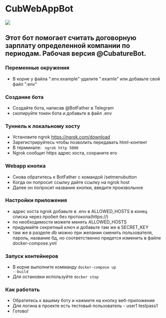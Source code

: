# CubWebAppBot
<img src="http://cp82453.tmweb.ru/public_images/cubbot.jpg"> 

## Этот бот помогает считать договорную зарплату определенной компании по периодам. Рабочая версия  @CubatureBot.

### Переменные окружения
- В корне у файла ".env.example" удалите  ".examle" или добавьте свой файл ".env"

### Создание бота
- Создайте бота, написав @BotFather в Telegram
- скопируйте токен бота и добавьте в файл .env

### Туннель к локальному хосту
- Установите ngrok https://ngrok.com/download
- Зарегистрируйтесь чтобы позволить передавать html-контент
- В терминале:
<code> ngrok http 5000 </code>
- Ngrok сообщит https адрес хоста, сохраните его

### Webapp кнопка
- Снова обратитесь к BotFather с командой /setmenubutton
- Когда он попросит ссылку дайте ссылку на ngrok host
- Далее он попросит название кнопки, введите произвольное

### Настройки приложения
- адрес хоста ngrok добавьте в .env в ALLOWED_HOSTS в конец списка через пробел без протокола(https://)
- по необходимости можете менять ALLOWED_HOSTS
- придумайте секретный ключ и добавьте там же в SECRET_KEY
- там же в разделе db можно при желании сменить пользователя, пароль, название бд, но соответственно придется изменить в файле docker-compose.yml

### Запуск контейнеров
- В корне выполните комманду
<code>docker-compose up --build</code>
- Для остановки используйте <code>docker stop</code>

### Как работать
- Обратитесь к вашему боту и нажмите на кнопку веб-приложения
- Для логина в проекте есть тестовый пользователь - user1 testpass1
- Готово!